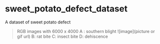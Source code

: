 # sweet_potato_defect_dataset
A dataset of sweet potato defect  

> RGB images with 6000 x 4000 
A : southern blight 
  ![image](picture or gif url)
  B: rat bite 
  C: insect bite 
  D: dehiscence 
